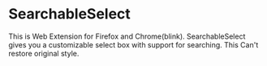# SearchableSelect

This is Web Extension for Firefox and Chrome(blink).
SearchableSelect gives you a customizable select box with support for searching.
This Can't restore original style.
